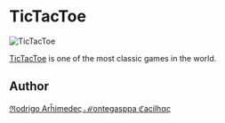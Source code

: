 # TicTacToe

![TicTacToe](https://bytebucket.org/cacilhas/tictactoe/raw/139f54d9aff8dfd2b4e6530d80db3e0f058afb5d/src/images/tictactoe.png)

[TicTacToe](http://en.wikipedia.org/wiki/Tic-tac-toe) is one of the most
classic games in the world.


## Author
[ℜodrigo Arĥimedeς ℳontegasppa ℭacilhας](mailto:batalema@cacilhas.info)
